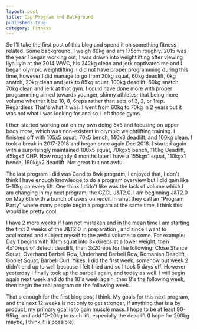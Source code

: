 ```yaml
---
layout: post
title: Gap Program and Background
published: true
category: Fitness
---
```


So I'll take the first post of this blog and spend it on something fitness related. Some background, I weigh  80kg and am 175cm roughly. 2015 was the year I began working out, I was drawn into weightlifting after viewing Ilya Ilyin at the 2014 WWC, his 242kg clean and jerk captivated me and I began olympic weightlifting. I did not have proper programming during this time, however I did manage to go from 20kg squat, 60kg deadlift, 0kg snatch, 20kg clean and jerk to 85kg squat, 100kg deadlift, 60kg snatch, 70kg clean and jerk at that gym. I could have done more with proper programming aimed towards younger, skinny athletes; that being more volume whether it be 10, 8, 6reps  rather than sets of 3, 2, or 1rep. Regardless That's what it was. I went from 60kg to 70kg in 2 years but it was not what I was looking for and so I left those gyms.

I then started working out on my own doing 5x5 and focusing on upper body more, which was non-existent in olympic weightlifting training. I finished off with 105x5 squat, 70x5 bench, 140x3 deadlift, and 100kg clean. I took a break in 2017-2018 and began once again Dec 2018. I started again with a surprisingly maintained 100x5 squat, 70kgx5 bench, 110kg Deadlift, 45kgx5 OHP. Now roughtly 4 months later I have a 155kgx1 squat, 110kgx1 bench, 160kgx2 deadlift. Not great but not awful.

The last program I did was Candito 6wk program, I enjoyed that, I don't think I have enough knowledge to do a program overview but I did gain like 5-10kg on every lift. One think I didn't like was the lack of volume which I am changing in my next program, the GZCL J&T2.0. I am beginning J&T2.0 on May 6th with a bunch of users on reddit in what they call an "Program Party" where many people begin a program at the same time, I think this would be pretty cool.

I have 2 more weeks if I am not mistaken and in the mean time I am starting the first 2 weeks of the J&T2.0 in preparation , and since I want to acclimated and subject myself to the awful volume to come. For example: Day 1 begins with 10rm squat into 3+x6reps at a lower weight, then 4x10reps of defecit deadlift, then 3x20reps for the following: Close Stance Squat, Overhand Barbell Row, Underhand Barbell Row, Romanian Deadlift, Goblet Squat, Barbell Curl. Yikes. I did the first week, somehow but week 2 didn't end up to well because I felt fried and so I took 5 days off. However yesterday I finally took up the barbell again, and today as well. I will begin again next week and do the 10's week again, then 8's the following week, then begin the real program on the following week.

That's enough for the first blog post I think. My goals for this next program, and the next 12 weeks is not only to get stronger, if anything that is a by product, my primary goal is to gain muscle mass. I hope to be at least 90-95kg, and add 10-20kg to each lift, especially the deadlift (I hope for 200kg maybe, I think it is possible)
